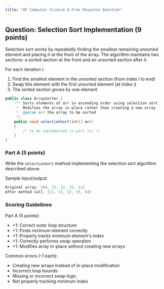 ```yaml
---
title: "AP Computer Science A Free Response Question"
---
```



## Question: Selection Sort Implementation (9 points)

Selection sort works by repeatedly finding the smallest remaining unsorted element and placing it at the front of the array. The algorithm maintains two sections: a sorted section at the front and an unsorted section after it.

For each iteration i:
1. Find the smallest element in the unsorted section (from index i to end)
2. Swap this element with the first unsorted element (at index i)
3. The sorted section grows by one element

```java
public class ArraySorter {
    /** Sorts elements of arr in ascending order using selection sort
     *  Modifies the array in-place rather than creating a new array
     *  @param arr the array to be sorted
     */
    public void selectionSort(int[] arr)
    {
        /* to be implemented in part (a) */
    }
}
```

### Part A (5 points)

Write the `selectionSort` method implementing the selection sort algorithm described above.

Sample input/output:
```java
Original array: {64, 25, 12, 22, 11}
After method call: {11, 12, 22, 25, 64}
```

### Scoring Guidelines

Part A (5 points):
- +1: Correct outer loop structure
- +1: Finds minimum element correctly
- +1: Properly tracks minimum element's index
- +1: Correctly performs swap operation
- +1: Modifies array in-place without creating new arrays

Common errors (-1 each):
- Creating new arrays instead of in-place modification
- Incorrect loop bounds
- Missing or incorrect swap logic
- Not properly tracking minimum index